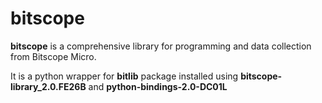 # bitscope

**bitscope** is a comprehensive library for programming and data collection from Bitscope Micro.

It is a python wrapper for **bitlib** package installed using **bitscope-library_2.0.FE26B** and **python-bindings-2.0-DC01L**
